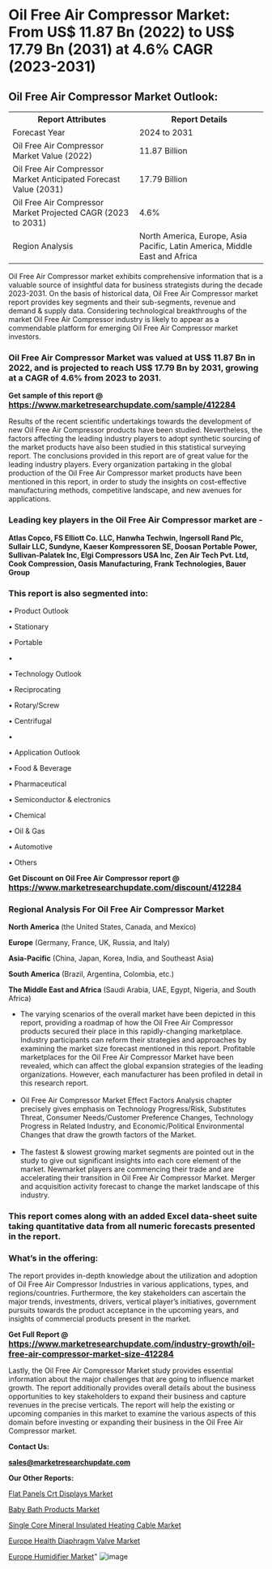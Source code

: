 # Oil Free Air Compressor Market: From US$ 11.87 Bn (2022) to US$ 17.79 Bn (2031) at 4.6% CAGR (2023-2031)

<html>
<body>

<h2>Oil Free Air Compressor Market Outlook:</h2>

<table>
  <tr>
    <th>Report Attributes</th>
    <th>Report Details</th>
  </tr>
  <tr>
    <td>Forecast Year</td>
    <td>2024 to 2031</td>
  </tr>
  <tr>
    <td>Oil Free Air Compressor Market Value (2022)</td>
    <td>11.87 Billion</td>
  </tr>
  <tr>
    <td>Oil Free Air Compressor Market Anticipated Forecast Value (2031)</td>
    <td>17.79 Billion</td>
  </tr>
  <tr>
    <td>Oil Free Air Compressor Market Projected CAGR (2023 to 2031)</td>
    <td>4.6%</td>
  </tr>
  <tr>
    <td>Region Analysis</td>
    <td>North America, Europe, Asia Pacific, Latin America, Middle East and Africa</td>
  </tr>
</table>

</body>
</html>

Oil Free Air Compressor market exhibits comprehensive information that is a valuable source of insightful data for business strategists during the decade 2023-2031. On the basis of historical data, Oil Free Air Compressor market report provides key segments and their sub-segments, revenue and demand &amp; supply data. Considering technological breakthroughs of the market Oil Free Air Compressor industry is likely to appear as a commendable platform for emerging Oil Free Air Compressor market investors.

<strong><h3>Oil Free Air Compressor Market was valued at US$ 11.87 Bn in 2022, and is projected to reach US$ 17.79 Bn by 2031, growing at a CAGR of 4.6% from 2023 to 2031.</h3></strong>

<strong>Get sample of this report @ <a href=https://www.marketresearchupdate.com/sample/412284><font size=3 color=#0000ff>https://www.marketresearchupdate.com/sample/412284</font></a></strong>

Results of the recent scientific undertakings towards the development of new Oil Free Air Compressor products have been studied. Nevertheless, the factors affecting the leading industry players to adopt synthetic sourcing of the market products have also been studied in this statistical surveying report. The conclusions provided in this report are of great value for the leading industry players. Every organization partaking in the global production of the Oil Free Air Compressor market products have been mentioned in this report, in order to study the insights on cost-effective manufacturing methods, competitive landscape, and new avenues for applications.

<strong><h3>Leading key players in the Oil Free Air Compressor market are -</h3></strong>

<strong>Atlas Copco, FS Elliott Co. LLC, Hanwha Techwin, Ingersoll Rand Plc, Sullair LLC, Sundyne, Kaeser Kompressoren SE, Doosan Portable Power, Sullivan-Palatek Inc, Elgi Compressors USA Inc, Zen Air Tech Pvt. Ltd, Cook Compression, Oasis Manufacturing, Frank Technologies, Bauer Group</strong>

<strong><h3>This report is also segmented into:</h3></strong>

• Product Outlook

• Stationary

• Portable

• 

• Technology Outlook

• Reciprocating

• Rotary/Screw

• Centrifugal

• 

• Application Outlook

• Food & Beverage

• Pharmaceutical

• Semiconductor & electronics

• Chemical

• Oil & Gas

• Automotive

• Others

<strong>Get Discount on Oil Free Air Compressor report @ <a href=https://www.marketresearchupdate.com/discount/412284><font size=3 color=#0000ff>https://www.marketresearchupdate.com/discount/412284</font></a></strong>

<strong><h3>Regional Analysis For Oil Free Air Compressor Market</h3></strong>

<strong>North America</strong> (the United States, Canada, and Mexico)

<strong>Europe</strong> (Germany, France, UK, Russia, and Italy)

<strong>Asia-Pacific</strong> (China, Japan, Korea, India, and Southeast Asia)

<strong>South America</strong> (Brazil, Argentina, Colombia, etc.)

<strong>The Middle East and Africa</strong> (Saudi Arabia, UAE, Egypt, Nigeria, and South Africa)

<ul>
  <li>The varying scenarios of the overall market have been depicted in this report, providing a roadmap of how the Oil Free Air Compressor products secured their place in this rapidly-changing marketplace. Industry participants can reform their strategies and approaches by examining the market size forecast mentioned in this report. Profitable marketplaces for the Oil Free Air Compressor Market have been revealed, which can affect the global expansion strategies of the leading organizations. However, each manufacturer has been profiled in detail in this research report.</li><br>
  <li>Oil Free Air Compressor Market Effect Factors Analysis chapter precisely gives emphasis on Technology Progress/Risk, Substitutes Threat, Consumer Needs/Customer Preference Changes, Technology Progress in Related Industry, and Economic/Political Environmental Changes that draw the growth factors of the Market.</li><br>
  <li>The fastest &amp; slowest growing market segments are pointed out in the study to give out significant insights into each core element of the market. Newmarket players are commencing their trade and are accelerating their transition in Oil Free Air Compressor Market. Merger and acquisition activity forecast to change the market landscape of this industry.</li>
</ul>
<strong><h3>This report comes along with an added Excel data-sheet suite taking quantitative data from all numeric forecasts presented in the report.</h3></strong>

<strong><h3>What’s in the offering:</h3></strong> The report provides in-depth knowledge about the utilization and adoption of Oil Free Air Compressor Industries in various applications, types, and regions/countries. Furthermore, the key stakeholders can ascertain the major trends, investments, drivers, vertical player’s initiatives, government pursuits towards the product acceptance in the upcoming years, and insights of commercial products present in the market.

<strong>Get Full Report @ <a href=https://www.marketresearchupdate.com/industry-growth/oil-free-air-compressor-market-size-412284><font size=3 color=#0000ff>https://www.marketresearchupdate.com/industry-growth/oil-free-air-compressor-market-size-412284</font></a></strong>

Lastly, the Oil Free Air Compressor Market study provides essential information about the major challenges that are going to influence market growth. The report additionally provides overall details about the business opportunities to key stakeholders to expand their business and capture revenues in the precise verticals. The report will help the existing or upcoming companies in this market to examine the various aspects of this domain before investing or expanding their business in the Oil Free Air Compressor market.

<strong>Contact Us:</strong>

<strong>sales@marketresearchupdate.com</strong>

<strong>Our Other Reports:</strong>

<a href=https://www.linkedin.com/pulse/flat-panels-crt-displays-market-2023-size-growth>Flat Panels Crt Displays Market</a>

<a href=https://www.linkedin.com/pulse/baby-bath-products-market-industry-analysis-segments>Baby Bath Products Market</a>

<a href=https://www.linkedin.com/pulse/single-core-mineral-insulated-heating-cable-market-1f>Single Core Mineral Insulated Heating Cable Market</a>

<a href=https://www.linkedin.com/pulse/europe-health-diaphragm-valve-market-2023-brief>Europe Health Diaphragm Valve Market</a>

<a href=https://www.linkedin.com/pulse/europe-humidifier-market-2023-current-future-1f>Europe Humidifier Market</a>"
![image](https://github.com/Ankan-2/Market-Research-News/assets/158291571/44e0eb58-f92b-4e7a-ad4c-56778ace327e)

